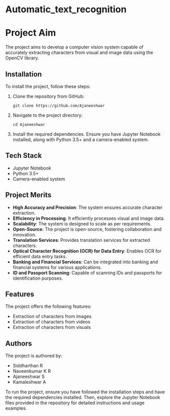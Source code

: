 # Automatic_text_recognition
# Project Aim

The project aims to develop a computer vision system capable of accurately extracting characters from visual and image data using the OpenCV library.

## Installation

To install the project, follow these steps:

1. Clone the repository from GitHub:
   
   ```
   git clone https://github.com/Ajaneeshwar
   ```
   
2. Navigate to the project directory:
   
   ```
   cd Ajaneeshwar
   ```

3. Install the required dependencies. Ensure you have Jupyter Notebook installed, along with Python 3.5+ and a camera-enabled system.

## Tech Stack

* Jupyter Notebook
* Python 3.5+
* Camera-enabled system

## Project Merits

- **High Accuracy and Precision**: The system ensures accurate character extraction.
- **Efficiency in Processing**: It efficiently processes visual and image data.
- **Scalability**: The system is designed to scale as per requirements.
- **Open-Source**: The project is open-source, fostering collaboration and innovation.
- **Translation Services**: Provides translation services for extracted characters.
- **Optical Character Recognition (OCR) for Data Entry**: Enables OCR for efficient data entry tasks.
- **Banking and Financial Services**: Can be integrated into banking and financial systems for various applications.
- **ID and Passport Scanning**: Capable of scanning IDs and passports for identification purposes.

## Features

The project offers the following features:

- Extraction of characters from images
- Extraction of characters from videos
- Extraction of characters from visuals

## Authors

The project is authored by:

- Siddharthan R
- Naveenkumar K R
- Ajaneeshwar S
- Kamaleshwar A

To run the project, ensure you have followed the installation steps and have the required dependencies installed. Then, explore the Jupyter Notebook files provided in the repository for detailed instructions and usage examples.
